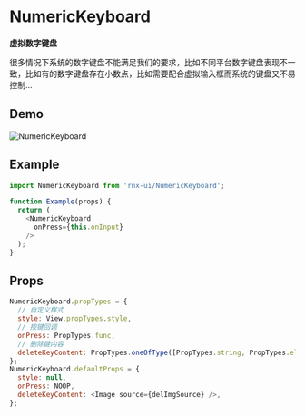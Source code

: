 # NumericKeyboard

**虚拟数字键盘**

很多情况下系统的数字键盘不能满足我们的要求，比如不同平台数字键盘表现不一致，比如有的数字键盘存在小数点，比如需要配合虚拟输入框而系统的键盘又不易控制...

## Demo

![NumericKeyboard](http://wx2.sinaimg.cn/mw690/4c8b519dly1fbztgpbw6gg20ho0wgx6p.gif)

## Example

```js
import NumericKeyboard from 'rnx-ui/NumericKeyboard';

function Example(props) {
  return (
    <NumericKeyboard
      onPress={this.onInput}
    />
  );
}
```

## Props

```js
NumericKeyboard.propTypes = {
  // 自定义样式
  style: View.propTypes.style,
  // 按键回调
  onPress: PropTypes.func,
  // 删除键内容
  deleteKeyContent: PropTypes.oneOfType([PropTypes.string, PropTypes.element, PropTypes.array]),
};
NumericKeyboard.defaultProps = {
  style: null,
  onPress: NOOP,
  deleteKeyContent: <Image source={delImgSource} />,
};
```

